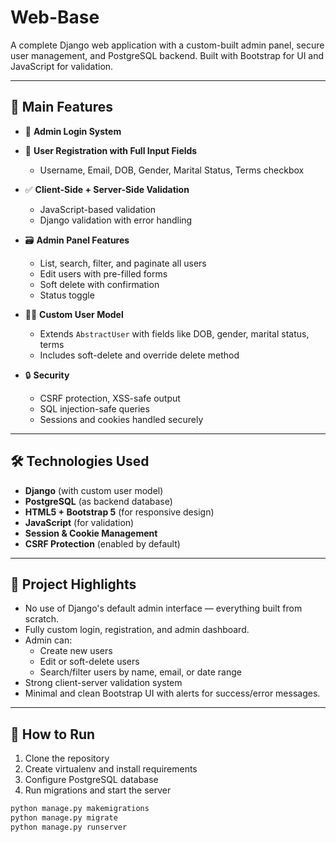 # Web-Base

A complete Django web application with a custom-built admin panel, secure user management, and PostgreSQL backend. Built with Bootstrap for UI and JavaScript for validation.

---

## 🌟 Main Features

- 🔐 **Admin Login System**
- 👤 **User Registration with Full Input Fields**
  - Username, Email, DOB, Gender, Marital Status, Terms checkbox
 
    
- ✅ **Client-Side + Server-Side Validation**
  - JavaScript-based validation
  - Django validation with error handling

    
- 🗃️ **Admin Panel Features**
  - List, search, filter, and paginate all users
  - Edit users with pre-filled forms
  - Soft delete with confirmation 
  - Status toggle

  
- 🧑‍💼 **Custom User Model**
  - Extends `AbstractUser` with fields like DOB, gender, marital status, terms
  - Includes soft-delete and override delete method

    
- 🔒 **Security**
  - CSRF protection, XSS-safe output
  - SQL injection-safe queries
  - Sessions and cookies handled securely

---

## 🛠 Technologies Used

- **Django** (with custom user model)
- **PostgreSQL** (as backend database)
- **HTML5 + Bootstrap 5** (for responsive design)
- **JavaScript** (for validation)
- **Session & Cookie Management**
- **CSRF Protection** (enabled by default)

---

## 🧠 Project Highlights

- No use of Django's default admin interface — everything built from scratch.
- Fully custom login, registration, and admin dashboard.
- Admin can:
  - Create new users
  - Edit or soft-delete users
  - Search/filter users by name, email, or date range
- Strong client-server validation system
- Minimal and clean Bootstrap UI with alerts for success/error messages.

---

## 🚀 How to Run

1. Clone the repository  
2. Create virtualenv and install requirements  
3. Configure PostgreSQL database  
4. Run migrations and start the server

```bash
python manage.py makemigrations
python manage.py migrate
python manage.py runserver
